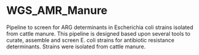 # WGS_AMR_Manure
Pipeline to screen for ARG determinants in Escherichia coli strains isolated from cattle manure. 
This pipeline is designed based upon several tools to curate, assemble and screen E. coli strains for antibiotic resistance determinants. Strains were isolated from cattle manure. 

